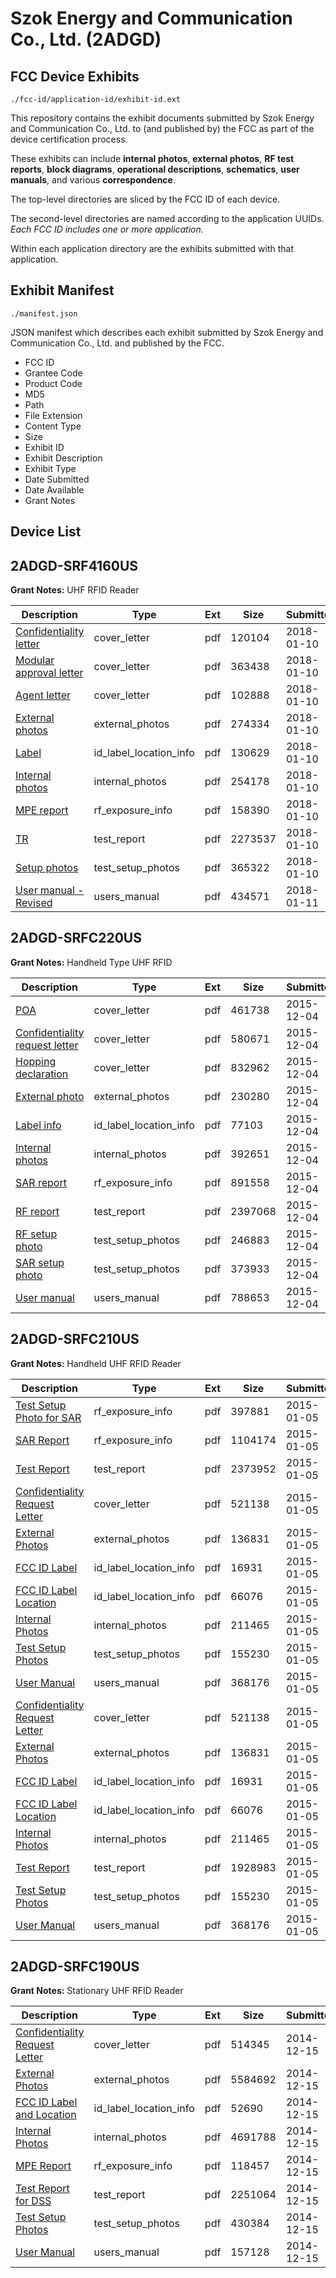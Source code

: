 # Szok Energy and Communication Co., Ltd. (2ADGD)
## FCC Device Exhibits

```
./fcc-id/application-id/exhibit-id.ext
```

This repository contains the exhibit documents submitted by Szok Energy and Communication Co., Ltd. to (and published by) the FCC as part of the device certification process.

These exhibits can include **internal photos**, **external photos**, **RF test reports**, **block diagrams**, **operational descriptions**, **schematics**, **user manuals**, and various **correspondence**.

The top-level directories are sliced by the FCC ID of each device.

The second-level directories are named according to the application UUIDs. *Each FCC ID includes one or more application.*

Within each application directory are the exhibits submitted with that application. 

## Exhibit Manifest

```
./manifest.json
```

JSON manifest which describes each exhibit submitted by Szok Energy and Communication Co., Ltd. and published by the FCC.

- FCC ID
- Grantee Code
- Product Code
- MD5
- Path
- File Extension
- Content Type
- Size
- Exhibit ID
- Exhibit Description
- Exhibit Type
- Date Submitted
- Date Available
- Grant Notes

## Device List
## 2ADGD-SRF4160US
**Grant Notes:** UHF RFID Reader

| Description | Type | Ext | Size | Submitted | Available |
| ----------- | ---- | --- | ---- | --------- | --------- |
| [Confidentiality letter](2ADGD-SRF4160US/850791ecebcc9a6417122971bf9aa10e/3708078.pdf) | cover_letter | pdf | 120104 | 2018-01-10 | 2018-01-10 |
| [Modular approval letter](2ADGD-SRF4160US/850791ecebcc9a6417122971bf9aa10e/3708098.pdf) | cover_letter | pdf | 363438 | 2018-01-10 | 2018-01-10 |
| [Agent letter](2ADGD-SRF4160US/850791ecebcc9a6417122971bf9aa10e/3708359.pdf) | cover_letter | pdf | 102888 | 2018-01-10 | 2018-01-10 |
| [External photos](2ADGD-SRF4160US/850791ecebcc9a6417122971bf9aa10e/3708294.pdf) | external_photos | pdf | 274334 | 2018-01-10 | 2018-07-09 |
| [Label](2ADGD-SRF4160US/850791ecebcc9a6417122971bf9aa10e/3708077.pdf) | id_label_location_info | pdf | 130629 | 2018-01-10 | 2018-01-10 |
| [Internal photos](2ADGD-SRF4160US/850791ecebcc9a6417122971bf9aa10e/3707889.pdf) | internal_photos | pdf | 254178 | 2018-01-10 | 2018-07-09 |
| [MPE report](2ADGD-SRF4160US/850791ecebcc9a6417122971bf9aa10e/3708079.pdf) | rf_exposure_info | pdf | 158390 | 2018-01-10 | 2018-01-10 |
| [TR](2ADGD-SRF4160US/850791ecebcc9a6417122971bf9aa10e/3708288.pdf) | test_report | pdf | 2273537 | 2018-01-10 | 2018-01-10 |
| [Setup photos](2ADGD-SRF4160US/850791ecebcc9a6417122971bf9aa10e/3707991.pdf) | test_setup_photos | pdf | 365322 | 2018-01-10 | 2018-07-09 |
| [User manual - Revised](2ADGD-SRF4160US/850791ecebcc9a6417122971bf9aa10e/3710345.pdf) | users_manual | pdf | 434571 | 2018-01-11 | 2018-07-09 |
## 2ADGD-SRFC220US
**Grant Notes:** Handheld Type UHF RFID

| Description | Type | Ext | Size | Submitted | Available |
| ----------- | ---- | --- | ---- | --------- | --------- |
| [POA](2ADGD-SRFC220US/a55bcca58a2d316c2298d90d314e7c8e/2830005.pdf) | cover_letter | pdf | 461738 | 2015-12-04 | 2015-12-04 |
| [Confidentiality request letter](2ADGD-SRFC220US/a55bcca58a2d316c2298d90d314e7c8e/2830006.pdf) | cover_letter | pdf | 580671 | 2015-12-04 | 2015-12-04 |
| [Hopping declaration](2ADGD-SRFC220US/a55bcca58a2d316c2298d90d314e7c8e/2830007.pdf) | cover_letter | pdf | 832962 | 2015-12-04 | 2015-12-04 |
| [External photo](2ADGD-SRFC220US/a55bcca58a2d316c2298d90d314e7c8e/2830015.pdf) | external_photos | pdf | 230280 | 2015-12-04 | 2015-12-04 |
| [Label info](2ADGD-SRFC220US/a55bcca58a2d316c2298d90d314e7c8e/2830016.pdf) | id_label_location_info | pdf | 77103 | 2015-12-04 | 2015-12-04 |
| [Internal photos](2ADGD-SRFC220US/a55bcca58a2d316c2298d90d314e7c8e/2830017.pdf) | internal_photos | pdf | 392651 | 2015-12-04 | 2015-12-04 |
| [SAR report](2ADGD-SRFC220US/a55bcca58a2d316c2298d90d314e7c8e/2830013.pdf) | rf_exposure_info | pdf | 891558 | 2015-12-04 | 2015-12-04 |
| [RF report](2ADGD-SRFC220US/a55bcca58a2d316c2298d90d314e7c8e/2830011.pdf) | test_report | pdf | 2397068 | 2015-12-04 | 2015-12-04 |
| [RF setup photo](2ADGD-SRFC220US/a55bcca58a2d316c2298d90d314e7c8e/2830012.pdf) | test_setup_photos | pdf | 246883 | 2015-12-04 | 2015-12-04 |
| [SAR setup photo](2ADGD-SRFC220US/a55bcca58a2d316c2298d90d314e7c8e/2830014.pdf) | test_setup_photos | pdf | 373933 | 2015-12-04 | 2015-12-04 |
| [User manual](2ADGD-SRFC220US/a55bcca58a2d316c2298d90d314e7c8e/2830018.pdf) | users_manual | pdf | 788653 | 2015-12-04 | 2015-12-04 |
## 2ADGD-SRFC210US
**Grant Notes:** Handheld UHF RFID Reader

| Description | Type | Ext | Size | Submitted | Available |
| ----------- | ---- | --- | ---- | --------- | --------- |
| [Test Setup Photo for SAR](2ADGD-SRFC210US/5586cc7b70acf01464401b86bc836d98/2490346.pdf) | rf_exposure_info | pdf | 397881 | 2015-01-05 | 2015-01-05 |
| [SAR Report](2ADGD-SRFC210US/5586cc7b70acf01464401b86bc836d98/2490345.pdf) | rf_exposure_info | pdf | 1104174 | 2015-01-05 | 2015-01-05 |
| [Test Report](2ADGD-SRFC210US/5586cc7b70acf01464401b86bc836d98/2490343.pdf) | test_report | pdf | 2373952 | 2015-01-05 | 2015-01-05 |
| [Confidentiality Request Letter](2ADGD-SRFC210US/5586cc7b70acf01464401b86bc836d98/2490295.pdf) | cover_letter | pdf | 521138 | 2015-01-05 | 2015-01-05 |
| [External Photos](2ADGD-SRFC210US/5586cc7b70acf01464401b86bc836d98/2490296.pdf) | external_photos | pdf | 136831 | 2015-01-05 | 2015-01-05 |
| [FCC ID Label](2ADGD-SRFC210US/5586cc7b70acf01464401b86bc836d98/2490298.pdf) | id_label_location_info | pdf | 16931 | 2015-01-05 | 2015-01-05 |
| [FCC ID Label Location](2ADGD-SRFC210US/5586cc7b70acf01464401b86bc836d98/2490299.pdf) | id_label_location_info | pdf | 66076 | 2015-01-05 | 2015-01-05 |
| [Internal Photos](2ADGD-SRFC210US/5586cc7b70acf01464401b86bc836d98/2490297.pdf) | internal_photos | pdf | 211465 | 2015-01-05 | 2015-01-05 |
| [Test Setup Photos](2ADGD-SRFC210US/5586cc7b70acf01464401b86bc836d98/2490301.pdf) | test_setup_photos | pdf | 155230 | 2015-01-05 | 2015-01-05 |
| [User Manual](2ADGD-SRFC210US/5586cc7b70acf01464401b86bc836d98/2490302.pdf) | users_manual | pdf | 368176 | 2015-01-05 | 2015-01-05 |
| [Confidentiality Request Letter](2ADGD-SRFC210US/ac8ee85105eb416d3513e11dda0a4dbd/2490295.pdf) | cover_letter | pdf | 521138 | 2015-01-05 | 2015-01-05 |
| [External Photos](2ADGD-SRFC210US/ac8ee85105eb416d3513e11dda0a4dbd/2490296.pdf) | external_photos | pdf | 136831 | 2015-01-05 | 2015-01-05 |
| [FCC ID Label](2ADGD-SRFC210US/ac8ee85105eb416d3513e11dda0a4dbd/2490298.pdf) | id_label_location_info | pdf | 16931 | 2015-01-05 | 2015-01-05 |
| [FCC ID Label Location](2ADGD-SRFC210US/ac8ee85105eb416d3513e11dda0a4dbd/2490299.pdf) | id_label_location_info | pdf | 66076 | 2015-01-05 | 2015-01-05 |
| [Internal Photos](2ADGD-SRFC210US/ac8ee85105eb416d3513e11dda0a4dbd/2490297.pdf) | internal_photos | pdf | 211465 | 2015-01-05 | 2015-01-05 |
| [Test Report](2ADGD-SRFC210US/ac8ee85105eb416d3513e11dda0a4dbd/2490300.pdf) | test_report | pdf | 1928983 | 2015-01-05 | 2015-01-05 |
| [Test Setup Photos](2ADGD-SRFC210US/ac8ee85105eb416d3513e11dda0a4dbd/2490301.pdf) | test_setup_photos | pdf | 155230 | 2015-01-05 | 2015-01-05 |
| [User Manual](2ADGD-SRFC210US/ac8ee85105eb416d3513e11dda0a4dbd/2490302.pdf) | users_manual | pdf | 368176 | 2015-01-05 | 2015-01-05 |
## 2ADGD-SRFC190US
**Grant Notes:** Stationary UHF RFID Reader

| Description | Type | Ext | Size | Submitted | Available |
| ----------- | ---- | --- | ---- | --------- | --------- |
| [Confidentiality Request Letter](2ADGD-SRFC190US/a51a1e2c589a3bdad5be775c9e9dcc38/2473550.pdf) | cover_letter | pdf | 514345 | 2014-12-15 | 2014-12-15 |
| [External Photos](2ADGD-SRFC190US/a51a1e2c589a3bdad5be775c9e9dcc38/2473551.pdf) | external_photos | pdf | 5584692 | 2014-12-15 | 2014-12-15 |
| [FCC ID Label and Location](2ADGD-SRFC190US/a51a1e2c589a3bdad5be775c9e9dcc38/2473553.pdf) | id_label_location_info | pdf | 52690 | 2014-12-15 | 2014-12-15 |
| [Internal Photos](2ADGD-SRFC190US/a51a1e2c589a3bdad5be775c9e9dcc38/2473552.pdf) | internal_photos | pdf | 4691788 | 2014-12-15 | 2014-12-15 |
| [MPE Report](2ADGD-SRFC190US/a51a1e2c589a3bdad5be775c9e9dcc38/2473556.pdf) | rf_exposure_info | pdf | 118457 | 2014-12-15 | 2014-12-15 |
| [Test Report for DSS](2ADGD-SRFC190US/a51a1e2c589a3bdad5be775c9e9dcc38/2473555.pdf) | test_report | pdf | 2251064 | 2014-12-15 | 2014-12-15 |
| [Test Setup Photos](2ADGD-SRFC190US/a51a1e2c589a3bdad5be775c9e9dcc38/2473554.pdf) | test_setup_photos | pdf | 430384 | 2014-12-15 | 2014-12-15 |
| [User Manual](2ADGD-SRFC190US/a51a1e2c589a3bdad5be775c9e9dcc38/2473557.pdf) | users_manual | pdf | 157128 | 2014-12-15 | 2014-12-15 |
